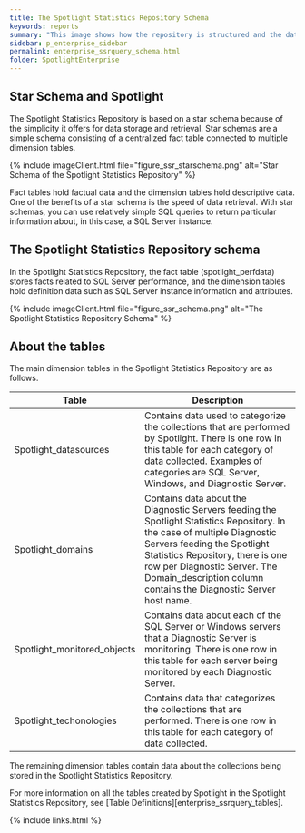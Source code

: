 ```yaml
---
title: The Spotlight Statistics Repository Schema
keywords: reports
summary: "This image shows how the repository is structured and the data it contains."
sidebar: p_enterprise_sidebar
permalink: enterprise_ssrquery_schema.html
folder: SpotlightEnterprise
---
```



## Star Schema and Spotlight

The Spotlight Statistics Repository is based on a star schema because of the simplicity it offers for data storage and retrieval. Star schemas are a simple schema consisting of a centralized fact table connected to multiple dimension tables.

{% include imageClient.html file="figure_ssr_starschema.png" alt="Star Schema of the Spotlight Statistics Repository" %}

Fact tables hold factual data and the dimension tables hold descriptive data. One of the benefits of a star schema is the speed of data retrieval. With star schemas, you can use relatively simple SQL queries to return particular information about, in this case, a SQL Server instance.


## The Spotlight Statistics Repository schema

In the Spotlight Statistics Repository, the fact table (spotlight_perfdata) stores facts related to SQL Server performance, and the dimension tables hold definition data such as SQL Server instance information and attributes.

{% include imageClient.html file="figure_ssr_schema.png" alt="The Spotlight Statistics Repository Schema" %}

## About the tables
The main dimension tables in the Spotlight Statistics Repository are as follows.

Table | Description
------|------------
Spotlight_datasources | Contains data used to categorize the collections that are performed by Spotlight. There is one row in this table for each category of data collected. Examples of categories are SQL Server, Windows, and Diagnostic Server.
Spotlight_domains | Contains data about the Diagnostic Servers feeding the Spotlight Statistics Repository. In the case of multiple Diagnostic Servers feeding the Spotlight Statistics Repository, there is one row per Diagnostic Server. The Domain_description column contains the Diagnostic Server host name.
Spotlight_monitored_objects | Contains data about each of the SQL Server or Windows servers that a Diagnostic Server is monitoring. There is one row in this table for each server being monitored by each Diagnostic Server.
Spotlight_techonologies | Contains data that categorizes the collections that are performed. There is one row in this table for each category of data collected.

The remaining dimension tables contain data about the collections being stored in the Spotlight Statistics Repository.

For more information on all the tables created by Spotlight in the Spotlight Statistics Repository, see [Table Definitions][enterprise_ssrquery_tables].


{% include links.html %}
